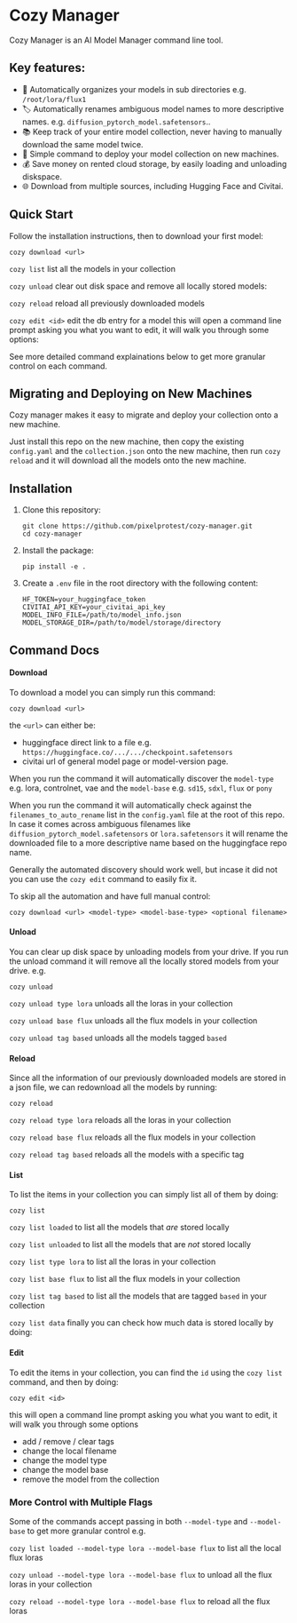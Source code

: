 # Cozy Manager

Cozy Manager is an AI Model Manager command line tool.

## Key features:
- 📁 Automatically organizes your models in sub directories e.g. `/root/lora/flux1`
- 🏷️ Automatically renames ambiguous model names to more descriptive names. e.g. `diffusion_pytorch_model.safetensors`..
- 📚 Keep track of your entire model collection, never having to manually download the same model twice.
- 🚀 Simple command to deploy your model collection on new machines.
- 💰 Save money on rented cloud storage, by easily loading and unloading diskspace.
- 🌐 Download from multiple sources, including Hugging Face and Civitai.

## Quick Start
Follow the installation instructions, then to download your first model:

`cozy download <url>` 

`cozy list` list all the models in your collection

`cozy unload` clear out disk space and remove all locally stored models:

`cozy reload` reload all previously downloaded models

`cozy edit <id>` edit the db entry for a model this will open a command line prompt asking you what you want to edit, it will walk you through some options:

See more detailed command explainations below to get more granular control on each command.


## Migrating and Deploying on New Machines
Cozy manager makes it easy to migrate and deploy your collection onto a new machine.

Just install this repo on the new machine, then copy the existing `config.yaml` and the `collection.json` onto the new machine, then run `cozy reload` and it will download all the models onto the new machine.



## Installation

1. Clone this repository:
   ```
   git clone https://github.com/pixelprotest/cozy-manager.git
   cd cozy-manager 
   ```

2. Install the package:
   ```
   pip install -e .
   ```

3. Create a `.env` file in the root directory with the following content:
   ```
   HF_TOKEN=your_huggingface_token
   CIVITAI_API_KEY=your_civitai_api_key
   MODEL_INFO_FILE=/path/to/model_info.json
   MODEL_STORAGE_DIR=/path/to/model/storage/directory
   ```



## Command Docs

#### Download

To download a model you can simply run this command:

`cozy download <url>` 

the `<url>` can either be:
- huggingface direct link to a file e.g. `https://huggingface.co/.../.../checkpoint.safetensors`
- civitai url of general model page or model-version page.

When you run the command it will automatically discover the `model-type` e.g. lora, controlnet, vae 
and the `model-base` e.g. `sd15`, `sdxl`, `flux` or `pony`

When you run the command it will automatically check against the `filenames_to_auto_rename` list in the `config.yaml` file at the root of this repo.
In case it comes across ambiguous filenames like `diffusion_pytorch_model.safetensors` or `lora.safetensors` it will rename the downloaded file to a more descriptive name based on the huggingface repo name.

Generally the automated discovery should work well, but incase it did not you can use the `cozy edit` command to easily fix it.

To skip all the automation and have full manual control:

`cozy download <url> <model-type> <model-base-type> <optional filename>` 

#### Unload

You can clear up disk space by unloading models from your drive. If you run the unload command it will remove all the locally stored models from your drive. e.g.

`cozy unload`

`cozy unload type lora` unloads all the loras in your collection

`cozy unload base flux` unloads all the flux models in your collection

`cozy unload tag based` unloads all the models tagged `based`


#### Reload

Since all the information of our previously downloaded models are stored in a json file, 
we can redownload all the models by running:

`cozy reload`

`cozy reload type lora` reloads all the loras in your collection

`cozy reload base flux` reloads all the flux models in your collection

`cozy reload tag based` reloads all the models with a specific tag

#### List

To list the items in your collection you can simply list all of them by doing:

`cozy list` 

`cozy list loaded` to list all the models that _are_ stored locally

`cozy list unloaded` to list all the models that are _not_ stored locally

`cozy list type lora` to list all the loras in your collection

`cozy list base flux` to list all the flux models in your collection

`cozy list tag based` to list all the models that are tagged `based` in your collection

`cozy list data` finally you can check how much data is stored locally by doing:

#### Edit

To edit the items in your collection, you can find the `id` using the `cozy list` command, and then by doing:

`cozy edit <id>`

this will open a command line prompt asking you what you want to edit, it will walk you through some options
- add / remove / clear tags
- change the local filename
- change the model type
- change the model base
- remove the model from the collection

### More Control with Multiple Flags
Some of the commands accept passing in both `--model-type` and `--model-base` to get more granular control e.g.

`cozy list loaded --model-type lora --model-base flux` to list all the local flux loras

`cozy unload --model-type lora --model-base flux` to unload all the flux loras in your collection

`cozy reload --model-type lora --model-base flux` to reload all the flux loras



